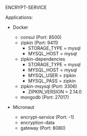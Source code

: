 ENCRYPT-SERVICE

Applications:
* Docker
    * consul (Port: 8500)
    * zipkin (Port: 9411)
        * STORAGE_TYPE = mysql
        * MYSQL_HOST = mysql
    * zipkin-dependencies
        * STORAGE_TYPE = mysql
        * MYSQL_HOST = mysql
        * MYSQL_USER = zipkin
        * MYSQL_PASS = zipkin
    * zipkin-msysql (Port: 3306)
        * ZIPKIN_VERSION = 2.14.0
    * mongodb (Port: 27017)         
        
* Micronaut
    * encrypt-service (Port: -1)
    * encryption-data
    * gateway (Port: 8080)